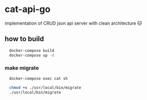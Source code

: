 # cat-api-go
  implementation of CRUD json api server with clean architecture :cat:

## how to build
```sh
  docker-compose build
  docker-compose up -d
```

### make migrate
```sh
  docker-compose exec cat sh

  chmod +x ./usr/local/bin/migrate
  ./usr/local/bin/migrate
```
